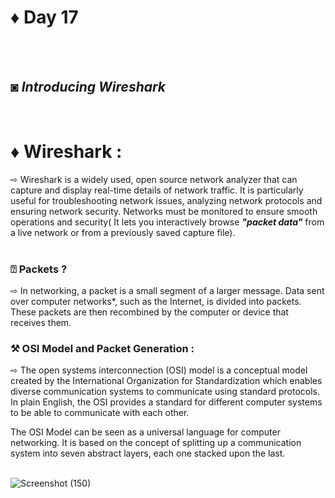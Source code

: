 # ♦ Day 17
</br>
</br>

## ◙ ***Introducing Wireshark***
 </br>
 
# ♦ Wireshark : 
   ⇨ Wireshark is a widely used, open source network analyzer that can capture and display real-time details of network traffic. It is particularly useful for troubleshooting network issues, analyzing network protocols and ensuring network security. Networks must be monitored to ensure smooth operations and security( It lets you interactively browse ***"packet data"*** from a live network or from a previously saved capture file).
   </br>
   </br>
### ⍰ Packets ?
   ⇨ In networking, a packet is a small segment of a larger message. Data sent over computer networks*, such as the Internet, is divided into packets. These packets are then recombined by the computer or device that receives them.

### ⚒️ OSI Model and Packet Generation :
   ⇨ The open systems interconnection (OSI) model is a conceptual model created by the International Organization for Standardization which enables diverse communication systems to communicate using standard protocols. In plain English, the OSI provides a standard for different computer systems to be able to communicate with each other.

The OSI Model can be seen as a universal language for computer networking. It is based on the concept of splitting up a communication system into seven abstract layers, each one stacked upon the last.
</br>
</br>

![Screenshot (150)](https://github.com/user-attachments/assets/efbdc86d-594e-4444-908c-5d38671e827d)

    
